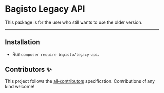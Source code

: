 # Bagisto Legacy API

This package is for the user who still wants to use the older version.

------

<!-- ALL-CONTRIBUTORS-BADGE:START - Do not remove or modify this section -->
<!-- ALL-CONTRIBUTORS-BADGE:END -->

## Installation

- Run `composer require bagisto/legacy-api`.

## Contributors ✨

<!-- ALL-CONTRIBUTORS-LIST:START - Do not remove or modify this section -->

<!-- ALL-CONTRIBUTORS-LIST:END -->

This project follows the [all-contributors](https://github.com/all-contributors/all-contributors) specification. Contributions of any kind welcome!
